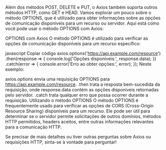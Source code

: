 Além dos métodos POST, DELETE e PUT, o Axios também suporta outros métodos HTTP, como GET e HEAD. Vamos explorar um pouco sobre o método OPTIONS, que é utilizado para obter informações sobre as opções de comunicação disponíveis para um recurso ou servidor. Aqui está como você pode usar o método OPTIONS com Axios:

OPTIONS com Axios
O método OPTIONS é utilizado para verificar as opções de comunicação disponíveis para um recurso específico:

javascript
Copiar código
axios.options('https://api.example.com/resource')
  .then(response => {
    console.log('Opções disponíveis:', response.data);
  })
  .catch(error => {
    console.error('Erro ao obter opções:', error);
  });
Neste exemplo:

axios.options envia uma requisição OPTIONS para https://api.example.com/resource.
.then trata a resposta bem-sucedida da requisição, onde response.data contém as opções disponíveis retornadas pelo servidor.
.catch trata qualquer erro que possa ocorrer durante a requisição.
Utilizando o método OPTIONS
O método OPTIONS é frequentemente usado para verificar as opções de CORS (Cross-Origin Resource Sharing) disponíveis para um recurso. Ele pode ser útil para determinar se o servidor permite solicitações de outros domínios, métodos HTTP permitidos, headers aceitos, entre outras informações relevantes para a comunicação HTTP.

Se precisar de mais detalhes ou tiver outras perguntas sobre Axios ou requisições HTTP, sinta-se à vontade para perguntar!